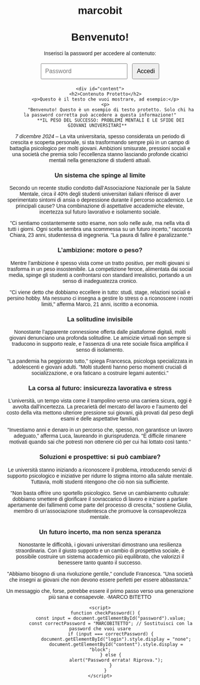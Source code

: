 # marcobit<!DOCTYPE html>
<html>
<head>
    <title>Accesso Protetto</title>
    <style>
        body {
            font-family: Arial, sans-serif;
            text-align: center;
            margin-top: 50px;
        }
        #content {
            display: none;
        }
        input, button {
            padding: 10px;
            font-size: 16px;
            margin: 5px;
        }
    </style>
</head>
<body>
    <h1>Benvenuto!</h1>
    <div id="login">
        <p>Inserisci la password per accedere al contenuto:</p>
        <input type="password" id="password" placeholder="Password">
        <button onclick="checkPassword()">Accedi</button>
    </div>

    <div id="content">
        <h2>Contenuto Protetto</h2>
        <p>Questo è il testo che vuoi mostrare, ad esempio:</p>
        <p>
            "Benvenuto! Questo è un esempio di testo protetto. Solo chi ha la password corretta può accedere a questa informazione!"
            **IL PESO DEL SUCCESSO: PROBLEMI MENTALI E LE SFIDE DEI GIOVANI UNIVERSITARI**  

*7 dicembre 2024* – La vita universitaria, spesso considerata un periodo di crescita e scoperta personale, si sta trasformando sempre più in un campo di battaglia psicologico per molti giovani. Ambizioni smisurate, pressioni sociali e una società che premia solo l’eccellenza stanno lasciando profonde cicatrici mentali nella generazione di studenti attuali.  

### **Un sistema che spinge al limite**  
Secondo un recente studio condotto dall’Associazione Nazionale per la Salute Mentale, circa il 40% degli studenti universitari italiani riferisce di aver sperimentato sintomi di ansia o depressione durante il percorso accademico. Le principali cause? Una combinazione di aspettative accademiche elevate, incertezza sul futuro lavorativo e isolamento sociale.  

"Ci sentiamo costantemente sotto esame, non solo nelle aule, ma nella vita di tutti i giorni. Ogni scelta sembra una scommessa su un futuro incerto," racconta Chiara, 23 anni, studentessa di ingegneria. "La paura di fallire è paralizzante."  

### **L’ambizione: motore o peso?**  
Mentre l’ambizione è spesso vista come un tratto positivo, per molti giovani si trasforma in un peso insostenibile. La competizione feroce, alimentata dai social media, spinge gli studenti a confrontarsi con standard irrealistici, portando a un senso di inadeguatezza cronico.  

"Ci viene detto che dobbiamo eccellere in tutto: studi, stage, relazioni sociali e persino hobby. Ma nessuno ci insegna a gestire lo stress o a riconoscere i nostri limiti," afferma Marco, 21 anni, iscritto a economia.  

### **La solitudine invisibile**  
Nonostante l’apparente connessione offerta dalle piattaforme digitali, molti giovani denunciano una profonda solitudine. Le amicizie virtuali non sempre si traducono in supporto reale, e l’assenza di una rete sociale fisica amplifica il senso di isolamento.  

"La pandemia ha peggiorato tutto," spiega Francesca, psicologa specializzata in adolescenti e giovani adulti. "Molti studenti hanno perso momenti cruciali di socializzazione, e ora faticano a costruire legami autentici."  

### **La corsa al futuro: insicurezza lavorativa e stress**  
L’università, un tempo vista come il trampolino verso una carriera sicura, oggi è avvolta dall’incertezza. La precarietà del mercato del lavoro e l’aumento del costo della vita mettono ulteriore pressione sui giovani, già provati dal peso degli esami e delle aspettative familiari.  

"Investiamo anni e denaro in un percorso che, spesso, non garantisce un lavoro adeguato," afferma Luca, laureando in giurisprudenza. "È difficile rimanere motivati quando sai che potresti non ottenere ciò per cui hai lottato così tanto."  

### **Soluzioni e prospettive: si può cambiare?**  
Le università stanno iniziando a riconoscere il problema, introducendo servizi di supporto psicologico e iniziative per ridurre lo stigma intorno alla salute mentale. Tuttavia, molti studenti ritengono che ciò non sia sufficiente.  

"Non basta offrire uno sportello psicologico. Serve un cambiamento culturale: dobbiamo smettere di glorificare il sovraccarico di lavoro e iniziare a parlare apertamente dei fallimenti come parte del processo di crescita," sostiene Giulia, membro di un’associazione studentesca che promuove la consapevolezza mentale.  

### **Un futuro incerto, ma non senza speranza**  
Nonostante le difficoltà, i giovani universitari dimostrano una resilienza straordinaria. Con il giusto supporto e un cambio di prospettiva sociale, è possibile costruire un sistema accademico più equilibrato, che valorizzi il benessere tanto quanto il successo.  

"Abbiamo bisogno di una rivoluzione gentile," conclude Francesca. "Una società che insegni ai giovani che non devono essere perfetti per essere abbastanza."  

Un messaggio che, forse, potrebbe essere il primo passo verso una generazione più sana e consapevole.
-MARCO BITETTO
        </p>
    </div>

    <script>
        function checkPassword() {
            const input = document.getElementById("password").value;
            const correctPassword = "MARCOBITETTO"; // Sostituisci con la password che vuoi usare
            if (input === correctPassword) {
                document.getElementById("login").style.display = "none";
                document.getElementById("content").style.display = "block";
            } else {
                alert("Password errata! Riprova.");
            }
        }
    </script>
</body>
</html>
